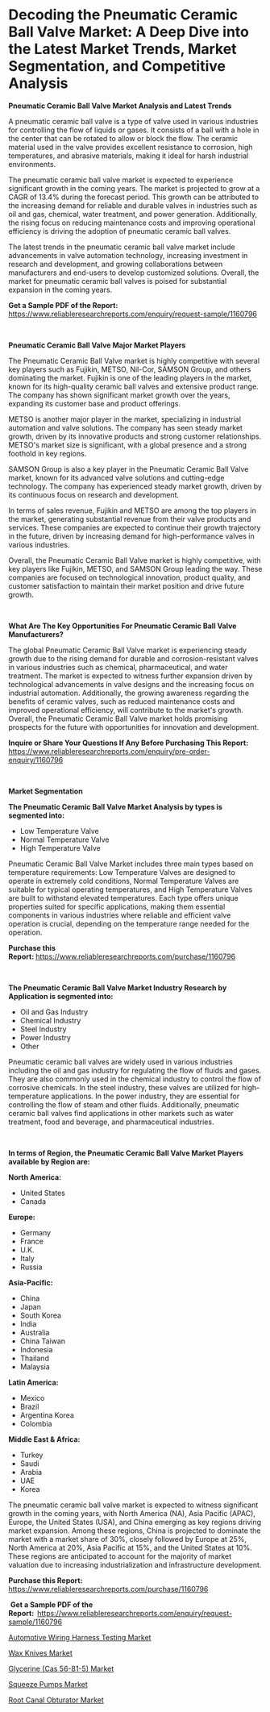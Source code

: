 <p><h1>Decoding the Pneumatic Ceramic Ball Valve Market: A Deep Dive into the Latest Market Trends, Market Segmentation, and Competitive Analysis</h1></p><p><strong>Pneumatic Ceramic Ball Valve Market Analysis and Latest Trends</strong></p>
<p><p>A pneumatic ceramic ball valve is a type of valve used in various industries for controlling the flow of liquids or gases. It consists of a ball with a hole in the center that can be rotated to allow or block the flow. The ceramic material used in the valve provides excellent resistance to corrosion, high temperatures, and abrasive materials, making it ideal for harsh industrial environments.</p><p>The pneumatic ceramic ball valve market is expected to experience significant growth in the coming years. The market is projected to grow at a CAGR of 13.4% during the forecast period. This growth can be attributed to the increasing demand for reliable and durable valves in industries such as oil and gas, chemical, water treatment, and power generation. Additionally, the rising focus on reducing maintenance costs and improving operational efficiency is driving the adoption of pneumatic ceramic ball valves.</p><p>The latest trends in the pneumatic ceramic ball valve market include advancements in valve automation technology, increasing investment in research and development, and growing collaborations between manufacturers and end-users to develop customized solutions. Overall, the market for pneumatic ceramic ball valves is poised for substantial expansion in the coming years.</p></p>
<p><strong>Get a Sample PDF of the Report:&nbsp;</strong> <a href="https://www.reliableresearchreports.com/enquiry/request-sample/1160796">https://www.reliableresearchreports.com/enquiry/request-sample/1160796</a></p>
<p>&nbsp;</p>
<p><strong>Pneumatic Ceramic Ball Valve Major Market Players</strong></p>
<p><p>The Pneumatic Ceramic Ball Valve market is highly competitive with several key players such as Fujikin, METSO, Nil-Cor, SAMSON Group, and others dominating the market. Fujikin is one of the leading players in the market, known for its high-quality ceramic ball valves and extensive product range. The company has shown significant market growth over the years, expanding its customer base and product offerings.</p><p>METSO is another major player in the market, specializing in industrial automation and valve solutions. The company has seen steady market growth, driven by its innovative products and strong customer relationships. METSO's market size is significant, with a global presence and a strong foothold in key regions.</p><p>SAMSON Group is also a key player in the Pneumatic Ceramic Ball Valve market, known for its advanced valve solutions and cutting-edge technology. The company has experienced steady market growth, driven by its continuous focus on research and development.</p><p>In terms of sales revenue, Fujikin and METSO are among the top players in the market, generating substantial revenue from their valve products and services. These companies are expected to continue their growth trajectory in the future, driven by increasing demand for high-performance valves in various industries.</p><p>Overall, the Pneumatic Ceramic Ball Valve market is highly competitive, with key players like Fujikin, METSO, and SAMSON Group leading the way. These companies are focused on technological innovation, product quality, and customer satisfaction to maintain their market position and drive future growth.</p></p>
<p>&nbsp;</p>
<p><strong>What Are The Key Opportunities For Pneumatic Ceramic Ball Valve Manufacturers?</strong></p>
<p><p>The global Pneumatic Ceramic Ball Valve market is experiencing steady growth due to the rising demand for durable and corrosion-resistant valves in various industries such as chemical, pharmaceutical, and water treatment. The market is expected to witness further expansion driven by technological advancements in valve designs and the increasing focus on industrial automation. Additionally, the growing awareness regarding the benefits of ceramic valves, such as reduced maintenance costs and improved operational efficiency, will contribute to the market's growth. Overall, the Pneumatic Ceramic Ball Valve market holds promising prospects for the future with opportunities for innovation and development.</p></p>
<p><strong>Inquire or Share Your Questions If Any Before Purchasing This Report:</strong> <a href="https://www.reliableresearchreports.com/enquiry/pre-order-enquiry/1160796">https://www.reliableresearchreports.com/enquiry/pre-order-enquiry/1160796</a></p>
<p>&nbsp;</p>
<p><strong>Market Segmentation</strong></p>
<p><strong>The Pneumatic Ceramic Ball Valve Market Analysis by types is segmented into:</strong></p>
<p><ul><li>Low Temperature Valve</li><li>Normal Temperature Valve</li><li>High Temperature Valve</li></ul></p>
<p><p>Pneumatic Ceramic Ball Valve Market includes three main types based on temperature requirements: Low Temperature Valves are designed to operate in extremely cold conditions, Normal Temperature Valves are suitable for typical operating temperatures, and High Temperature Valves are built to withstand elevated temperatures. Each type offers unique properties suited for specific applications, making them essential components in various industries where reliable and efficient valve operation is crucial, depending on the temperature range needed for the operation.</p></p>
<p><strong>Purchase this Report:&nbsp;</strong><a href="https://www.reliableresearchreports.com/purchase/1160796">https://www.reliableresearchreports.com/purchase/1160796</a></p>
<p>&nbsp;</p>
<p><strong>The Pneumatic Ceramic Ball Valve Market Industry Research by Application is segmented into:</strong></p>
<p><ul><li>Oil and Gas Industry</li><li>Chemical Industry</li><li>Steel Industry</li><li>Power Industry</li><li>Other</li></ul></p>
<p><p>Pneumatic ceramic ball valves are widely used in various industries including the oil and gas industry for regulating the flow of fluids and gases. They are also commonly used in the chemical industry to control the flow of corrosive chemicals. In the steel industry, these valves are utilized for high-temperature applications. In the power industry, they are essential for controlling the flow of steam and other fluids. Additionally, pneumatic ceramic ball valves find applications in other markets such as water treatment, food and beverage, and pharmaceutical industries.</p></p>
<p>&nbsp;</p>
<p><strong>In terms of Region, the Pneumatic Ceramic Ball Valve Market Players available by Region are:</strong></p>
<p>
    <p> <strong> North America: </strong>
        <ul>
            <li>United States</li>
            <li>Canada</li>
        </ul>
        </p> 
    <p> <strong> Europe: </strong>
        <ul>
            <li>Germany</li>
            <li>France</li>
            <li>U.K.</li>
            <li>Italy</li>
            <li>Russia</li>
        </ul>
        </p> 
    <p> <strong> Asia-Pacific: </strong>
        <ul>
            <li>China</li>
            <li>Japan</li>
            <li>South Korea</li>
            <li>India</li>
            <li>Australia</li>
            <li>China Taiwan</li>
            <li>Indonesia</li>
            <li>Thailand</li>
            <li>Malaysia</li>
        </ul>
        </p> 
    <p> <strong> Latin America: </strong>
        <ul>
            <li>Mexico</li>
            <li>Brazil</li>
            <li>Argentina Korea</li>
            <li>Colombia</li>
        </ul>
        </p> 
    <p> <strong> Middle East & Africa: </strong>
        <ul>
            <li>Turkey</li>
            <li>Saudi</li>
            <li>Arabia</li>
            <li>UAE</li>
            <li>Korea</li>
        </ul>
    </p>
    </p>
<p><p>The pneumatic ceramic ball valve market is expected to witness significant growth in the coming years, with North America (NA), Asia Pacific (APAC), Europe, the United States (USA), and China emerging as key regions driving market expansion. Among these regions, China is projected to dominate the market with a market share of 30%, closely followed by Europe at 25%, North America at 20%, Asia Pacific at 15%, and the United States at 10%. These regions are anticipated to account for the majority of market valuation due to increasing industrialization and infrastructure development.</p></p>
<p><strong>Purchase this Report: </strong><a href="https://www.reliableresearchreports.com/purchase/1160796">https://www.reliableresearchreports.com/purchase/1160796</a></p>
<p>&nbsp;<strong>Get a Sample PDF of the Report:&nbsp;&nbsp;</strong><a href="https://www.reliableresearchreports.com/enquiry/request-sample/1160796">https://www.reliableresearchreports.com/enquiry/request-sample/1160796</a></p>
<p><strong></strong></p>
<p><p><a href="https://github.com/zjyglelu/Market-Research-Report-List-1/blob/main/automotive-wiring-harness-testing-market.md">Automotive Wiring Harness Testing Market</a></p><p><a href="https://issuu.com/reportprime-2/docs/wax-knives-market-size-2030.pptx">Wax Knives Market</a></p><p><a href="https://github.com/elizabethdagraca/Market-Research-Report-List-1/blob/main/glycerine-cas-56-81-5-market.md">Glycerine (Cas 56-81-5) Market</a></p><p><a href="https://medium.com/p/ec8319e6b9d9/edit">Squeeze Pumps Market</a></p><p><a href="https://issuu.com/reportprime-2/docs/root-canal-obturator-market-size-2030.pptx">Root Canal Obturator Market</a></p></p>